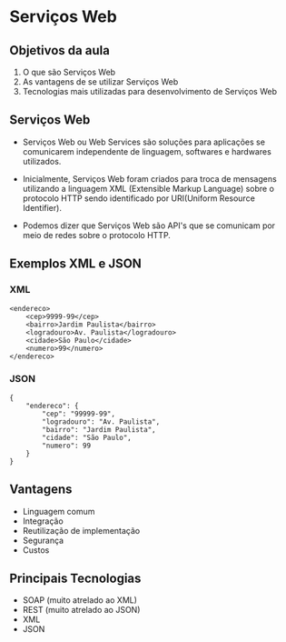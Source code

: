 # Serviços Web

## Objetivos da aula

 1. O que são Serviços Web
 2. As vantagens de se utilizar Serviços Web
 3. Tecnologias mais utilizadas para desenvolvimento de Serviços Web

## Serviços Web

 - Serviços Web ou Web Services são soluções para aplicações se comunicarem independente de linguagem, softwares e hardwares utilizados.

 - Inicialmente, Serviços Web foram criados para troca de mensagens utilizando a linguagem XML (Extensible Markup Language) sobre o protocolo HTTP sendo identificado por URI(Uniform Resource Identifier).

 - Podemos dizer que Serviços Web são API's que se comunicam por meio de redes sobre o protocolo HTTP.

## Exemplos XML e JSON

### XML
```
<endereco>
	<cep>9999-99</cep>
	<bairro>Jardim Paulista</bairro>
	<logradouro>Av. Paulista</logradouro>
	<cidade>São Paulo</cidade>
	<numero>99</numero>
</endereco>
```

### JSON
```
{
	"endereco": {
		"cep": "99999-99",
		"logradouro": "Av. Paulista",
		"bairro": "Jardim Paulista",
		"cidade": "São Paulo",
		"numero": 99
	}
}
```

## Vantagens

 - Linguagem comum
 - Integração
 - Reutilização de implementação
 - Segurança
 - Custos

## Principais Tecnologias

 - SOAP (muito atrelado ao XML)
 - REST (muito atrelado ao JSON)
 - XML
 - JSON
